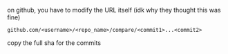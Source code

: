 on github, you have to modify the URL itself (idk why they thought this was fine)
```
github.com/<username>/<repo_name>/compare/<commit1>...<commit2>
```
copy the full sha for the commits